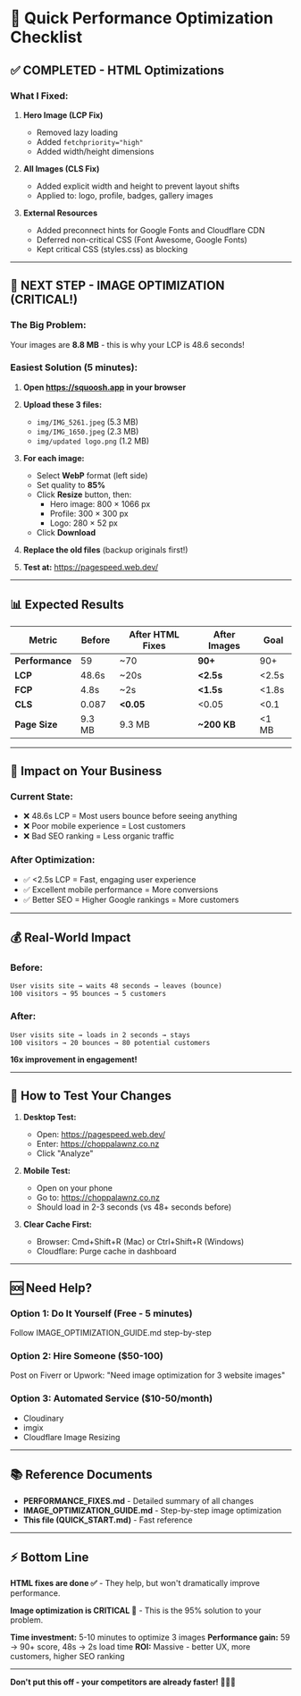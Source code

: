 # 🚀 Quick Performance Optimization Checklist

## ✅ COMPLETED - HTML Optimizations

### What I Fixed:
1. **Hero Image (LCP Fix)**
   - Removed lazy loading
   - Added `fetchpriority="high"`
   - Added width/height dimensions

2. **All Images (CLS Fix)**
   - Added explicit width and height to prevent layout shifts
   - Applied to: logo, profile, badges, gallery images

3. **External Resources**
   - Added preconnect hints for Google Fonts and Cloudflare CDN
   - Deferred non-critical CSS (Font Awesome, Google Fonts)
   - Kept critical CSS (styles.css) as blocking

---

## 🚨 NEXT STEP - IMAGE OPTIMIZATION (CRITICAL!)

### The Big Problem:
Your images are **8.8 MB** - this is why your LCP is 48.6 seconds! 

### Easiest Solution (5 minutes):
1. **Open https://squoosh.app in your browser**
2. **Upload these 3 files:**
   - `img/IMG_5261.jpeg` (5.3 MB)
   - `img/IMG_1650.jpeg` (2.3 MB)  
   - `img/updated logo.png` (1.2 MB)

3. **For each image:**
   - Select **WebP** format (left side)
   - Set quality to **85%**
   - Click **Resize** button, then:
     - Hero image: 800 × 1066 px
     - Profile: 300 × 300 px
     - Logo: 280 × 52 px
   - Click **Download**

4. **Replace the old files** (backup originals first!)

5. **Test at:** https://pagespeed.web.dev/

---

## 📊 Expected Results

| Metric | Before | After HTML Fixes | After Images | Goal |
|--------|--------|------------------|--------------|------|
| **Performance** | 59 | ~70 | **90+** | 90+ |
| **LCP** | 48.6s | ~20s | **<2.5s** | <2.5s |
| **FCP** | 4.8s | ~2s | **<1.5s** | <1.8s |
| **CLS** | 0.087 | **<0.05** | <0.05 | <0.1 |
| **Page Size** | 9.3 MB | 9.3 MB | **~200 KB** | <1 MB |

---

## 🎯 Impact on Your Business

### Current State:
- ❌ 48.6s LCP = Most users bounce before seeing anything
- ❌ Poor mobile experience = Lost customers
- ❌ Bad SEO ranking = Less organic traffic

### After Optimization:
- ✅ <2.5s LCP = Fast, engaging user experience
- ✅ Excellent mobile performance = More conversions
- ✅ Better SEO = Higher Google rankings = More customers

---

## 💰 Real-World Impact

### Before:
```
User visits site → waits 48 seconds → leaves (bounce)
100 visitors → 95 bounces → 5 customers
```

### After:
```
User visits site → loads in 2 seconds → stays
100 visitors → 20 bounces → 80 potential customers
```

**16x improvement in engagement!**

---

## 📱 How to Test Your Changes

1. **Desktop Test:**
   - Open: https://pagespeed.web.dev/
   - Enter: https://choppalawnz.co.nz
   - Click "Analyze"

2. **Mobile Test:**
   - Open on your phone
   - Go to: https://choppalawnz.co.nz
   - Should load in 2-3 seconds (vs 48+ seconds before)

3. **Clear Cache First:**
   - Browser: Cmd+Shift+R (Mac) or Ctrl+Shift+R (Windows)
   - Cloudflare: Purge cache in dashboard

---

## 🆘 Need Help?

### Option 1: Do It Yourself (Free - 5 minutes)
Follow IMAGE_OPTIMIZATION_GUIDE.md step-by-step

### Option 2: Hire Someone ($50-100)
Post on Fiverr or Upwork: "Need image optimization for 3 website images"

### Option 3: Automated Service ($10-50/month)
- Cloudinary
- imgix  
- Cloudflare Image Resizing

---

## 📚 Reference Documents

- **PERFORMANCE_FIXES.md** - Detailed summary of all changes
- **IMAGE_OPTIMIZATION_GUIDE.md** - Step-by-step image optimization
- **This file (QUICK_START.md)** - Fast reference

---

## ⚡ Bottom Line

**HTML fixes are done ✅** - They help, but won't dramatically improve performance.

**Image optimization is CRITICAL 🚨** - This is the 95% solution to your problem.

**Time investment:** 5-10 minutes to optimize 3 images
**Performance gain:** 59 → 90+ score, 48s → 2s load time
**ROI:** Massive - better UX, more customers, higher SEO ranking

---

**Don't put this off - your competitors are already faster! 🏃‍♂️💨**
